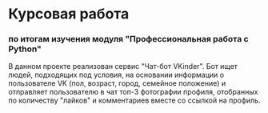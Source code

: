 # Курсовая работа
### по итогам изучения модуля "Профессиональная работа с Python"

В данном проекте реализован сервис "Чат-бот VKinder".
Бот ищет людей, подходящих под условия, на основании информации о пользователе VK (пол,
возраст, город, семейное положение) и отправляет пользователю в чат топ-3 фотографии профиля,
отобранных по количеству "лайков" и комментариев вместе со ссылкой на профиль.